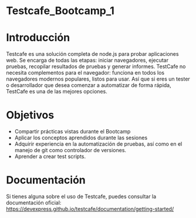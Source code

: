 # Testcafe_Bootcamp_1

# Introducción
Testcafe es una solución completa de node.js para probar aplicaciones web. Se encarga de todas las etapas: iniciar navegadores, ejecutar pruebas, recopilar resultados de pruebas y generar informes. TestCafe no necesita complementos para el navegador: funciona en todos los navegadores modernos populares, listos para usar. Así que si eres un tester o desarrollador que desea comenzar a automatizar de forma rápida, TestCafe es una de las mejores opciones.

# Objetivos
- Compartir prácticas vistas durante el Bootcamp
- Aplicar los conceptos aprendidos durante las sesiones
- Adquirir experiencia en la automatización de pruebas, así como en el manejo de git como controlador de versiones.
- Aprender a crear test scripts.

# Documentación
Si tienes alguna sobre el uso de Testcafe, puedes consultar la documentación oficial: https://devexpress.github.io/testcafe/documentation/getting-started/
